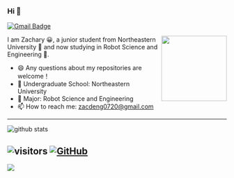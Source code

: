 ### Hi 👋

[![Gmail Badge](https://img.shields.io/badge/-zacdeng0720@gmail.com-c14438?style=flat-square&logo=Gmail&logoColor=white&link=mailto:zacdeng0720@gmail.com)](mailto:zacdeng0720@gmail.com)

<img align='right' src='https://user-images.githubusercontent.com/5713670/87202985-820dcb80-c2b6-11ea-9f56-7ec461c497c3.gif' width='150"'>

 I am Zachary 😀, a junior student from Northeastern University 🏫 and now studying in Robot Science and Engineering 🤖.
 
- 😄 Any questions about my repositories are welcome！
- 🏫 Undergraduate School: Northeastern University
- 🌱 Major: Robot Science and Engineering
- 📫 How to reach me: zacdeng0720@gmail.com

---------------------------------------------------------------------------------------------------------------------------------------------------------------------------------

![github stats](https://github-readme-stats.vercel.app/api?username=zacdeng&show_icons=true)

![visitors](https://visitor-badge.glitch.me/badge?page_id=SulthanNK.SulthanNK) 
<a href="https://github.com/zacdeng"><img alt="GitHub" src="https://img.shields.io/badge/dynamic/json?logo=github&label=GitHub+Followers&labelColor=282c34&color=181717&query=%24.data.totalSubs&url=https%3A%2F%2Fapi.spencerwoo.com%2Fsubstats%2F%3Fsource%3Dgithub%26queryKey%3DChungZH&longCache=true"/></a>
---------------------------------------------------------------------------------------------------------------------------------------------------------------------------------
![](https://i.loli.net/2020/07/14/n6lhLc5WiSRvEgI.gif)

